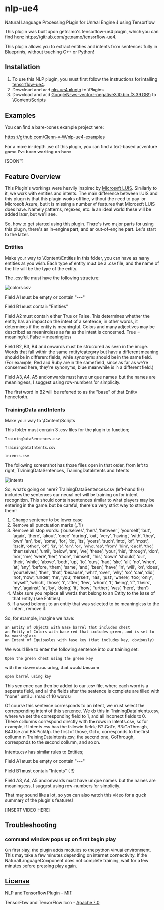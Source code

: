 # nlp-ue4

Natural Language Processing Plugin for Unreal Engine 4 using Tensorflow

This plugin was built upon getnamo's tensorflow-ue4 plugin, which you can find here: https://github.com/getnamo/tensorflow-ue4.

This plugin allows you to extract entities and intents from sentences fully in Blueprints, without touching C++ or Python!

## Installation

1.  To use this NLP plugin, you must first follow the instructions for intalling [tensorflow-ue4](https://github.com/getnamo/tensorflow-ue4).
2.    Download and add [nlp-ue4 plugin](https://github.com/Glenn-v-W/nlp-ue4) to \Plugins
3.    Download and add [GoogleNews-vectors-negative300.bin (3.39 GB!)](https://drive.google.com/file/d/0B7XkCwpI5KDYNlNUTTlSS21pQmM/edit?usp=sharing) to \Content\Scripts

## Examples

You can find a bare-bones example project here:

https://github.com/Glenn-v-W/nlp-ue4-examples

For a more in-depth use of this plugin, you can find a text-based adventure game I've been working on here:

[SOON™]

## Feature Overview

This Plugin's workings were heavily inspired by [Microsoft LUIS](https://eu.luis.ai). Similarly to it, we work with entities and intents. The main difference between LUIS and this plugin is that this plugin works offline, without the need to pay for Microsoft Azure, but it is missing a number of features that Microsoft LUIS does have. Namely patterns, regexes, etc. In an ideal world these will be added later, but we'll see.

So, how to get started using this plugin.
There's two major parts for using this plugin, there's an in-engine part, and an out-of-engine part. Let's start to the latter.

### Entities

Make your way to \Content\Entities
In this folder, you can have as many entities as you wish. Each type of entity must be a .csv file, and the name of the file will be the type of the entity.

The .csv file must have the following structure:

![colors.csv](https://puu.sh/DcFZK/06892ba83b.png)

Field A1 must be empty or contain "---"

Field B1 must contain "Entities"

Field A2 must contain either True or False. This determines whether the entity has an impact on the intent of a sentence, in other words, it determines if the entity is meaningful. Colors and many adjectives may be described as meaningless as far as the intent is concerned. True = meaningful, False = meaningless

Field B2, B3, B4 and onwards must be structured as seen in the image. Words that fall within the same entity/category but have a different meaning should be in different fields, while synonyms should be in the same field. (For example, Red and Ruby are in the same field, since as far as we're conserned here, they're synonyms, blue meanwhile is in a different field.)

Field A3, A4, A5 and onwards must have unique names, but the names are meaningless, I suggest using row-numbers for simplicity.


The first word in B2 will be referred to as the "base" of that Entity henceforth.

### TrainingData and Intents

Make your way to \Content\Scripts

This folder must contain 3 .csv files for the plugin to function;

    TrainingDataSentences.csv

    TrainingDataIntents.csv

    Intents.csv

The following screenshot has those files open in that order, from left to right, TrainingDataSentences, TrainingDataIntents and Intents

![intents](https://puu.sh/DcG9Y/593462f598.png)

So, what's going on here?
TrainingDataSentences.csv (left-hand file) includes the sentences our neural net will be training on for intent recognition.
This should contain sentences similar to what players may be entering in the game, but be careful, there's a very strict way to structure them!

1. Change sentence to be lower case
2. Remove all punctuation marks (,.?!)
3. Remove all stop words:
{‘ourselves’, ‘hers’, ‘between’, ‘yourself’, ‘but’, ‘again’, ‘there’, ‘about’, ‘once’, ‘during’, ‘out’, ‘very’, ‘having’, ‘with’, ‘they’, ‘own’, ‘an’, ‘be’, ‘some’, ‘for’, ‘do’, ‘its’, ‘yours’, ‘such’, ‘into’, ‘of’, ‘most’, ‘itself’, ‘other’, ‘off’, ‘is’, ‘s’, ‘am’, ‘or’, ‘who’, ‘as’, ‘from’, ‘him’, ‘each’, ‘the’, ‘themselves’, ‘until’, ‘below’, ‘are’, ‘we’, ‘these’, ‘your’, ‘his’, ‘through’, ‘don’, ‘nor’, ‘me’, ‘were’, ‘her’, ‘more’, ‘himself’, ‘this’, ‘down’, ‘should’, ‘our’, ‘their’, ‘while’, ‘above’, ‘both’, ‘up’, ‘to’, ‘ours’, ‘had’, ‘she’, ‘all’, ‘no’, ‘when’, ‘at’, ‘any’, ‘before’, ‘them’, ‘same’, ‘and’, ‘been’, ‘have’, ‘in’, ‘will’, ‘on’, ‘does’, ‘yourselves’, ‘then’, ‘that’, ‘because’, ‘what’, ‘over’, ‘why’, ‘so’, ‘can’, ‘did’, ‘not’, ‘now’, ‘under’, ‘he’, ‘you’, ‘herself’, ‘has’, ‘just’, ‘where’, ‘too’, ‘only’, ‘myself’, ‘which’, ‘those’, ‘i’, ‘after’, ‘few’, ‘whom’, ‘t’, ‘being’, ‘if’, ‘theirs’, ‘my’, ‘against’, ‘a’, ‘by’, ‘doing’, ‘it’, ‘how’, ‘further’, ‘was’, ‘here’, ‘than’} 
4. Make sure you replace all words that belong to an Entity to the base of that entity (see Entities)
5. If a word belongs to an entity that was selected to be meaningless to the intent, remove it.

So, for example, imagine we have:

    an Entity of Objects with Base barrel that includes chest
    an Entity of Colors with base red that includes green, and is set to be meaningless
    an Intent of Equipables with base key (that includes key, obviously)
    
We would like to enter the following sentence into our training set:

    Open the green chest using the green key!
   
with the above structuring, that would become
    
    open barrel using key

This sentence can then be added to our .csv file, where each word is a seperate field, and all the fields after the sentence is complete are filled with "none" until J. (max of 10 words)

Of course this sentence corresponds to an intent, we must select the corresponding intent of this sentence. We do this in TrainingDataIntents.csv, where we set the corresponding field to 1, and all incorrect fields to 0. These collumns correspond directly with the rows in Intents.csv, so for example, if Intents.csv has the followin fields; B2:GoTo, B3:GoThrough, B4:Use and B5:PickUp.
the first of those, GoTo, corresponds to the first collumn in TrainingDataIntents.csv, the second one, GoThrough, corresponds to the second collumn, and so on. 

Intents.csv has similar rules to Entities;

Field A1 must be empty or contain "---"

Field B1 must contain "Intents" (!!!)

Field A3, A4, A5 and onwards must have unique names, but the names are meaningless, I suggest using row-numbers for simplicity.


That may sound like a lot, so you can also watch this video for a quick summary of the plugin's features!

[INSERT VIDEO HERE]

## Troubleshooting

### command window pops up on first begin play

On first play, the plugin adds modules to the python virtual environment. This may take a few minutes depending on internet connectivity. If the NaturalLanguageComponent does not complete training, wait for a few minutes before pressing play again.

## [License](https://github.com/Glenn-v-W/nlp-ue4/blob/master/LICENSE)
NLP and Tensorflow Plugin - [MIT](https://opensource.org/licenses/MIT)

TensorFlow and TensorFlow Icon - [Apache 2.0](http://www.apache.org/licenses/LICENSE-2.0)
